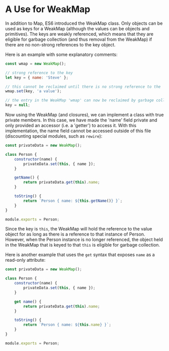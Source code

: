 # A Use for WeakMap

In addition to Map, ES6 introduced the WeakMap class. Only objects can be used as keys for a WeakMap (although the values can be objects and primitives). The keys are weakly referenced, which means that they are eligible for garbage collection (and thus removal from the WeakMap) if there are no non-strong references to the key object.

Here is an example with some explanatory comments:  
```js
const wmap = new WeakMap();

// strong reference to the key
let key = { name: 'Steve' };

// this cannot be reclaimed until there is no strong reference to the 'key' object
wmap.set(key, 'a value');

// the entry in the WeakMap 'wmap' can now be reclaimed by garbage collection and removed from 'wmap'
key = null;
```

Now using the WeakMap (and closures), we can implement a class with true private members. In this case, we have made the 'name' field private and only provided an accessor (i.e. a 'getter') to access it. With this implementation, the name field cannot be accessed outside of this file (discounting special modules, such as `rewire`):
```js
const privateData = new WeakMap();

class Person {
	constructor(name) {
		privateData.set(this, { name });
	}

	getName() {
		return privateData.get(this).name;
	}

	toString() {
		return `Person { name: ${this.getName()} }`;
	}
}

module.exports = Person;
```

Since the key is `this`, the WeakMap will hold the reference to the value object for as long as there is a reference to that instance of Person. However, when the Person instance is no longer referenced, the object held in the WeakMap that is keyed to that `this` is eligible for garbage collection.

Here is another example that uses the `get` syntax that exposes `name` as a read-only attribute:
```js
const privateData = new WeakMap();

class Person {
	constructor(name) {
		privateData.set(this, { name });
	}

	get name() {
		return privateData.get(this).name;
	}

	toString() {
		return `Person { name: ${this.name} }`;
	}
}

module.exports = Person;
```
